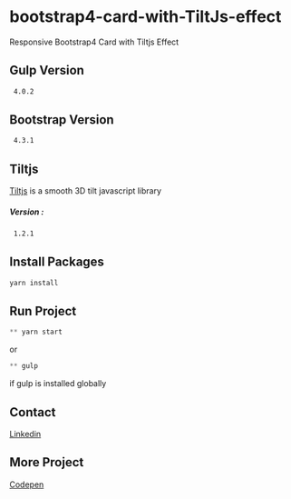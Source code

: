 # bootstrap4-card-with-TiltJs-effect

Responsive Bootstrap4 Card with Tiltjs Effect

## Gulp Version

```bash
 4.0.2
```
## Bootstrap Version

```bash
 4.3.1
```
## Tiltjs
[Tiltjs](https://github.com/gijsroge/tilt.js) is a smooth 3D tilt javascript library
##### Version :

```bash
 1.2.1
```
## Install Packages

```python
yarn install
```
## Run Project

```python
** yarn start
```
or 
```python
** gulp
```
if gulp is installed globally

## Contact
[Linkedin](https://www.linkedin.com/in/tarekbenali90/)

## More Project
[Codepen](https://codepen.io/Tarek-BenAli/)
